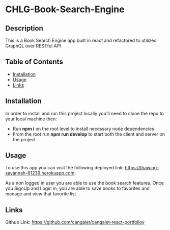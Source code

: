 # CHLG-Book-Search-Engine

## Description
This is a Book Search Engine app built in react and refactored to utilized GraphQL over RESTful API

## Table of Contents
- [Installation](#installation)
- [Usage](#usage)
- [Links](#links)

## Installation
In order to install and run this project locally you'll need to clone the repo to your local machine then:

- Run **npm i** on the root level to install necessary node dependencies
- From the root run **npm run develop** to start both the client and server on the project

## Usage
To use this app you can visit the following deployed link: https://thawing-savannah-81239.herokuapp.com.

As a non logged in user you are able to use the book search features. Once you SignUp and Login in, you are able to save books to favorites and manage and view that favorite list

## Links

Github Link: https://github.com/cangalet/cangalet-react-portfolioy

